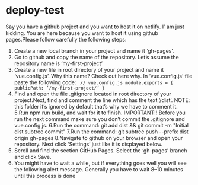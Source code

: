 # deploy-test
Say you have a github project and you want to host it on netlify. I’ am just kidding. You are here because you want to host it using github pages.Please follow carefully the following steps:

1. Create a new local branch in your project and name it ‘gh-pages’.
2.  Go to github and copy the name of the repository. Let’s assume the repository name is ‘my-first-project’
3.  Create a new file in root directory of your project and name it ‘vue.config.js’. Why this name? Check out here why.
In ‘vue.config.js’ file paste the following code:
`
// vue.config.js
module.exports = {
publicPath: ‘/my-first-project/’
}`
4.  Find and open the file .gitignore located in root directory of your project.Next, find and comment the line which has the text ‘/dist’.
NOTE: this folder it’s ignored by default that’s why we have to comment it.
5.Run npm run build, and wait for it to finish.
IMPORTANT!! Before you run the next command make sure you don’t commit the .gitignore and vue.config.js.
6.Run the command: git add dist && git commit -m "Initial dist subtree commit"
7.Run the command: git subtree push --prefix dist origin gh-pages
8.Navigate to github on your browser and open your repository. Next click ‘Settings’ just like it is displayed below.
9. Scroll and find the section GitHub Pages. Select the ‘gh-pages’ branch and click Save.
10. You might have to wait a while, but if everything goes well you will see the following alert message. Generally you have to wait 8–10 minutes until this process is done
